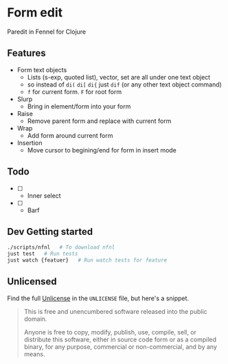 # Form edit

Paredit in Fennel for Clojure

## Features

- Form text objects
  - Lists (s-exp, quoted list), vector, set are all under one text object
  - so instead of `di(` `di[` `di{` just `dif` (or any other text object command)
  - `f` for current form. `F` for root form
- Slurp
  - Bring in element/form into your form
- Raise
  - Remove parent form and replace with current form
- Wrap
  - Add form around current form
- Insertion
  - Move cursor to begining/end for form in insert mode

## Todo

- [ ] - Inner select
- [ ] - Barf

## Dev Getting started

```bash
./scripts/nfnl   # To download nfnl
just test   # Run tests
just watch {featuer}   # Run watch tests for feature
```

## Unlicensed

Find the full [Unlicense][unlicense] in the `UNLICENSE` file, but here's a
snippet.

> This is free and unencumbered software released into the public domain.
>
> Anyone is free to copy, modify, publish, use, compile, sell, or distribute
> this software, either in source code form or as a compiled binary, for any
> purpose, commercial or non-commercial, and by any means.

[neovim]: https://neovim.io/
[fennel]: https://fennel-lang.org/
[nfnl]: https://github.com/Olical/nfnl
[unlicense]: http://unlicense.org/
[plenary]: https://github.com/nvim-lua/plenary.nvim
